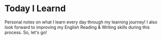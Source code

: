 # Today I Learnd
Personal notes on what I learn every day through my learning journey! I also look forward to improving my English Reading & Writing skills during this process.
So, let's go!
